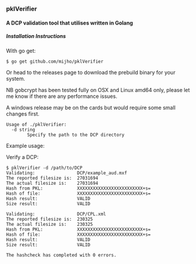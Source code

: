 ### pklVerifier

#### A DCP validation tool that utilises written in Golang

##### Installation Instructions

With go get:
```
$ go get github.com/mijho/pklVerifier
```
Or head to the releases page to download the prebuild binary for your system.

NB gobcrypt has been tested fully on OSX and Linux amd64 only, please let me know if there are any performance issues.

A windows release may be on the cards but would require some small changes first.

```
Usage of ./pklVerifier:
  -d string
    	Specify the path to the DCP directory
```
Example usage:

Verify a DCP:
```
$ pklVerifier -d /path/to/DCP 
Validating:                DCP/example_aud.mxf
The reported filesize is:  27031694
The actual filesize is:    27031694
Hash from PKL:             XXXXXXXXXXXXXXXXXXXXXXXXX+s=
Hash of file:              XXXXXXXXXXXXXXXXXXXXXXXXX+s=
Hash result:               VALID
Size result:               VALID

Validating:                DCP/CPL.xml
The reported filesize is:  230325
The actual filesize is:    230325
Hash from PKL:             XXXXXXXXXXXXXXXXXXXXXXXXX+s=
Hash of file:              XXXXXXXXXXXXXXXXXXXXXXXXX+s=
Hash result:               VALID
Size result:               VALID

The hashcheck has completed with 0 errors.
```